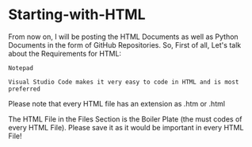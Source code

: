 # Starting-with-HTML
From now on, I will be posting the HTML Documents as well as Python Documents in the form of GitHub Repositories.
So, First of all, Let's talk about the Requirements for HTML:
```
Notepad
```
```
Visual Studio Code makes it very easy to code in HTML and is most preferred
```
Please note that every HTML file has an extension as .htm or .html

The HTML File in the Files Section is the Boiler Plate (the must codes of every HTML File).
Please save it as it would be important in every HTML File!
